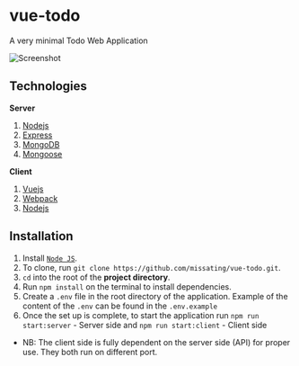 # vue-todo
A very minimal Todo Web Application

![Screenshot](https://res.cloudinary.com/dxayftnxb/image/upload/v1539651238/Screen_Shot_2018-10-16_at_1.22.33_AM_ruy7gn.png)

## Technologies
**Server**
1. [Nodejs](https://nodejs.org/en/)
1. [Express](https://expressjs.com/)
1. [MongoDB](https://www.mongodb.com/)
1. [Mongoose](https://mongoosejs.com/)

**Client**
1. [Vuejs](https://vuejs.org/)
1. [Webpack](https://webpack.js.org/)
1. [Nodejs](https://nodejs.org/en/)

## Installation
1. Install [`Node JS`](https://nodejs.org/en/).
2. To clone, run `git clone https://github.com/missating/vue-todo.git`.
3. `cd` into the root of the **project directory**.
4. Run `npm install` on the terminal to install dependencies.
6. Create a `.env` file in the root directory of the application. Example of the content of the `.env` can be found in the `.env.example`
8. Once the set up is complete, to start the application run `npm run start:server` - Server side and `npm run start:client` - Client side

- NB: The client side is fully dependent on the server side (API) for proper use. They both run on different port. 

